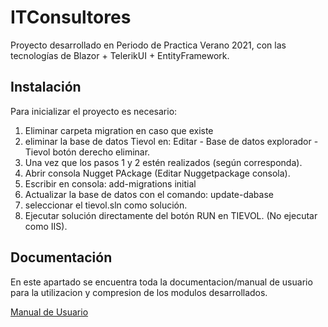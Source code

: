 # ITConsultores

Proyecto desarrollado en Periodo de Practica Verano 2021, con las tecnologías de Blazor + TelerikUI + EntityFramework.
## Instalación
Para inicializar el proyecto es necesario:
1. Eliminar carpeta migration en caso que existe
2. eliminar la base de datos Tievol en: Editar - Base de datos explorador - Tievol botón derecho eliminar.
3. Una vez que los pasos 1 y 2 estén realizados (según corresponda).
4. Abrir consola Nugget PAckage (Editar Nuggetpackage consola).
5. Escribir en consola: add-migrations initial
6. Actualizar la base de datos con el comando: update-dabase
7. seleccionar el tievol.sln como solución.
8. Ejecutar solución directamente del botón RUN en TIEVOL. (No ejecutar como IIS).

## Documentación
En este apartado se encuentra toda la documentacion/manual de usuario para la utilizacion y compresion de los modulos desarrollados.

[Manual de Usuario](https://github.com/MrBBlueSky/PracticaITConsultores/blob/main/Manual%20de%20Usuario%20ITconsultores.pdf)
